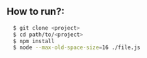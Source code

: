 ## <a name="how-to-run"></a>How to run?:

```bash
  $ git clone <project>
  $ cd path/to/<project>
  $ npm install 
  $ node --max-old-space-size=16 ./file.js 
```